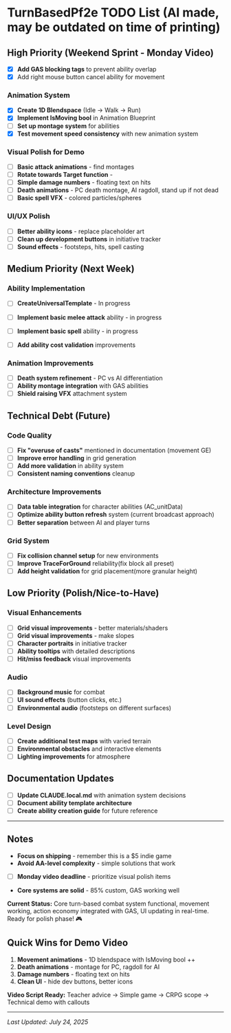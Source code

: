 # TurnBasedPf2e TODO List (AI made, may be outdated on time of printing)

## High Priority (Weekend Sprint - Monday Video)

- [x] **Add GAS blocking tags** to prevent ability overlap 
- [x] Add right mouse button cancel ability for movement
### Animation System
- [x] **Create 1D Blendspace** (Idle → Walk → Run)
- [x] **Implement IsMoving bool** in Animation Blueprint
- [ ] **Set up montage system** for abilities
- [x] **Test movement speed consistency** with new animation system

### Visual Polish for Demo
- [ ] **Basic attack animations** - find montages
- [ ] **Rotate towards Target function** - 
- [ ] **Simple damage numbers** - floating text on hits
- [ ] **Death animations** - PC death montage, AI ragdoll, stand up if not dead
- [ ] **Basic spell VFX** - colored particles/spheres

### UI/UX Polish
- [ ] **Better ability icons** - replace placeholder art
- [ ] **Clean up development buttons** in initiative tracker
- [ ] **Sound effects** - footsteps, hits, spell casting

## Medium Priority (Next Week)

### Ability Implementation

- [ ] **CreateUniversalTemplate** - In progress
 
- [ ] **Implement basic melee attack** ability  - in progress
- [ ] **Implement basic spell** ability      -    in progress
- [ ] **Add ability cost validation** improvements

### Animation Improvements
- [ ] **Death system refinement** - PC vs AI differentiation
- [ ] **Ability montage integration** with GAS abilities
- [ ] **Shield raising VFX** attachment system

## Technical Debt (Future)

### Code Quality
- [ ] **Fix "overuse of casts"** mentioned in documentation (movement GE)
- [ ] **Improve error handling** in grid generation 
- [ ] **Add more validation** in ability system
- [ ] **Consistent naming conventions** cleanup

### Architecture Improvements
- [ ] **Data table integration** for character abilities (AC_unitData)
- [ ] **Optimize ability button refresh** system (current broadcast approach)
- [ ] **Better separation** between AI and player turns

### Grid System
- [ ] **Fix collision channel setup** for new environments
- [ ] **Improve TraceForGround** reliability(fix block all preset)
- [ ] **Add height validation** for grid placement(more granular height)

## Low Priority (Polish/Nice-to-Have)

### Visual Enhancements
- [ ] **Grid visual improvements** - better materials/shaders
- [ ] **Grid visual improvements** - make slopes
- [ ] **Character portraits** in initiative tracker
- [ ] **Ability tooltips** with detailed descriptions
- [ ] **Hit/miss feedback** visual improvements

### Audio
- [ ] **Background music** for combat
- [ ] **UI sound effects** (button clicks, etc.)
- [ ] **Environmental audio** (footsteps on different surfaces)

### Level Design
- [ ] **Create additional test maps** with varied terrain
- [ ] **Environmental obstacles** and interactive elements
- [ ] **Lighting improvements** for atmosphere

## Documentation Updates
- [ ] **Update CLAUDE.local.md** with animation system decisions
- [ ] **Document ability template architecture**
- [ ] **Create ability creation guide** for future reference

---

## Notes
- **Focus on shipping** - remember this is a $5 indie game
- **Avoid AA-level complexity** - simple solutions that work
- [ ] **Monday video deadline** - prioritize visual polish items
- **Core systems are solid** - 85% custom, GAS working well

**Current Status:** Core turn-based combat system functional, movement working, action economy integrated with GAS, UI updating in real-time. Ready for polish phase! 🎮

## Quick Wins for Demo Video
1. **Movement animations** - 1D blendspace with IsMoving bool ++
2. **Death animations** - montage for PC, ragdoll for AI  
4. **Damage numbers** - floating text on hits
5. **Clean UI** - hide dev buttons, better icons

**Video Script Ready:** Teacher advice → Simple game → CRPG scope → Technical demo with callouts

---
*Last Updated: July 24, 2025*
